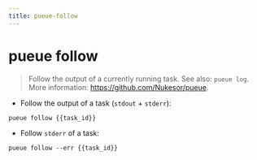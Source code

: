 ```yaml
---
title: pueue-follow
---
```

# pueue follow

> Follow the output of a currently running task.
> See also: `pueue log`.
> More information: <https://github.com/Nukesor/pueue>.

- Follow the output of a task (`stdout` + `stderr`):

`pueue follow {{task_id}}`

- Follow `stderr` of a task:

`pueue follow --err {{task_id}}`

